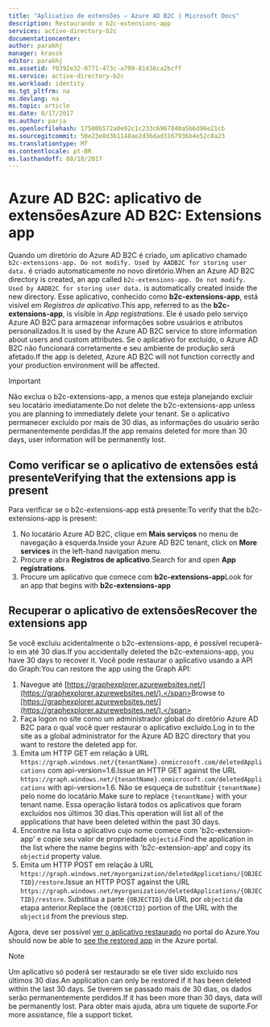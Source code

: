 ```yaml
---
title: "Aplicativo de extensões – Azure AD B2C | Microsoft Docs"
description: Restaurando o b2c-extensions-app
services: active-directory-b2c
documentationcenter: 
author: parakhj
manager: krassk
editor: parakhj
ms.assetid: f0392e32-0771-473c-a799-81438ca2bcff
ms.service: active-directory-b2c
ms.workload: identity
ms.tgt_pltfrm: na
ms.devlang: na
ms.topic: article
ms.date: 8/17/2017
ms.author: parja
ms.openlocfilehash: 17500b572a0e92c1c233c6967840a5b6d96e21cb
ms.sourcegitcommit: 50e23e8d3b1148ae2d36dad3167936b4e52c8a23
ms.translationtype: MT
ms.contentlocale: pt-BR
ms.lasthandoff: 08/18/2017
---
```

# <a name="azure-ad-b2c-extensions-app"></a><span data-ttu-id="c1092-103">Azure AD B2C: aplicativo de extensões</span><span class="sxs-lookup"><span data-stu-id="c1092-103">Azure AD B2C: Extensions app</span></span>

<span data-ttu-id="c1092-104">Quando um diretório do Azure AD B2C é criado, um aplicativo chamado `b2c-extensions-app. Do not modify. Used by AADB2C for storing user data.` é criado automaticamente no novo diretório.</span><span class="sxs-lookup"><span data-stu-id="c1092-104">When an Azure AD B2C directory is created, an app called `b2c-extensions-app. Do not modify. Used by AADB2C for storing user data.` is automatically created inside the new directory.</span></span> <span data-ttu-id="c1092-105">Esse aplicativo, conhecido como **b2c-extensions-app**, está visível em *Registros de aplicativo*.</span><span class="sxs-lookup"><span data-stu-id="c1092-105">This app, referred to as the **b2c-extensions-app**, is visible in *App registrations*.</span></span> <span data-ttu-id="c1092-106">Ele é usado pelo serviço Azure AD B2C para armazenar informações sobre usuários e atributos personalizados.</span><span class="sxs-lookup"><span data-stu-id="c1092-106">It is used by the Azure AD B2C service to store information about users and custom attributes.</span></span> <span data-ttu-id="c1092-107">Se o aplicativo for excluído, o Azure AD B2C não funcionará corretamente e seu ambiente de produção será afetado.</span><span class="sxs-lookup"><span data-stu-id="c1092-107">If the app is deleted, Azure AD B2C will not function correctly and your production environment will be affected.</span></span>

> [!IMPORTANT]
> <span data-ttu-id="c1092-108">Não exclua o b2c-extensions-app, a menos que esteja planejando excluir seu locatário imediatamente.</span><span class="sxs-lookup"><span data-stu-id="c1092-108">Do not delete the b2c-extensions-app unless you are planning to immediately delete your tenant.</span></span> <span data-ttu-id="c1092-109">Se o aplicativo permanecer excluído por mais de 30 dias, as informações do usuário serão permanentemente perdidas.</span><span class="sxs-lookup"><span data-stu-id="c1092-109">If the app remains deleted for more than 30 days, user information will be permanently lost.</span></span>

## <a name="verifying-that-the-extensions-app-is-present"></a><span data-ttu-id="c1092-110">Como verificar se o aplicativo de extensões está presente</span><span class="sxs-lookup"><span data-stu-id="c1092-110">Verifying that the extensions app is present</span></span>

<span data-ttu-id="c1092-111">Para verificar se o b2c-extensions-app está presente:</span><span class="sxs-lookup"><span data-stu-id="c1092-111">To verify that the b2c-extensions-app is present:</span></span>

1. <span data-ttu-id="c1092-112">No locatário Azure AD B2C, clique em **Mais serviços** no menu de navegação à esquerda.</span><span class="sxs-lookup"><span data-stu-id="c1092-112">Inside your Azure AD B2C tenant, click on **More services** in the left-hand navigation menu.</span></span>
1. <span data-ttu-id="c1092-113">Procure e abra **Registros de aplicativo**.</span><span class="sxs-lookup"><span data-stu-id="c1092-113">Search for and open **App registrations**.</span></span>
1. <span data-ttu-id="c1092-114">Procure um aplicativo que comece com **b2c-extensions-app**</span><span class="sxs-lookup"><span data-stu-id="c1092-114">Look for an app that begins with **b2c-extensions-app**</span></span>

## <a name="recover-the-extensions-app"></a><span data-ttu-id="c1092-115">Recuperar o aplicativo de extensões</span><span class="sxs-lookup"><span data-stu-id="c1092-115">Recover the extensions app</span></span>

<span data-ttu-id="c1092-116">Se você excluiu acidentalmente o b2c-extensions-app, é possível recuperá-lo em até 30 dias.</span><span class="sxs-lookup"><span data-stu-id="c1092-116">If you accidentally deleted the b2c-extensions-app, you have 30 days to recover it.</span></span> <span data-ttu-id="c1092-117">Você pode restaurar o aplicativo usando a API do Graph:</span><span class="sxs-lookup"><span data-stu-id="c1092-117">You can restore the app using the Graph API:</span></span>

1. <span data-ttu-id="c1092-118">Navegue até [https://graphexplorer.azurewebsites.net/](https://graphexplorer.azurewebsites.net/).</span><span class="sxs-lookup"><span data-stu-id="c1092-118">Browse to [https://graphexplorer.azurewebsites.net/](https://graphexplorer.azurewebsites.net/).</span></span>
1. <span data-ttu-id="c1092-119">Faça logon no site como um administrador global do diretório Azure AD B2C para o qual você quer restaurar o aplicativo excluído.</span><span class="sxs-lookup"><span data-stu-id="c1092-119">Log in to the site as a global administrator for the Azure AD B2C directory that you want to restore the deleted app for.</span></span>
1. <span data-ttu-id="c1092-120">Emita um HTTP GET em relação à URL `https://graph.windows.net/{tenantName}.onmicrosoft.com/deletedApplications` com api-version=1.6.</span><span class="sxs-lookup"><span data-stu-id="c1092-120">Issue an HTTP GET against the URL `https://graph.windows.net/{tenantName}.onmicrosoft.com/deletedApplications` with api-version=1.6.</span></span> <span data-ttu-id="c1092-121">Não se esqueça de substituir `{tenantName}` pelo nome do locatário.</span><span class="sxs-lookup"><span data-stu-id="c1092-121">Make sure to replace `{tenantName}` with your tenant name.</span></span> <span data-ttu-id="c1092-122">Essa operação listará todos os aplicativos que foram excluídos nos últimos 30 dias.</span><span class="sxs-lookup"><span data-stu-id="c1092-122">This operation will list all of the applications that have been deleted within the past 30 days.</span></span>
1. <span data-ttu-id="c1092-123">Encontre na lista o aplicativo cujo nome comece com 'b2c-extension-app' e copie seu valor de propriedade `objectid`.</span><span class="sxs-lookup"><span data-stu-id="c1092-123">Find the application in the list where the name begins with 'b2c-extension-app’ and copy its `objectid` property value.</span></span>
1. <span data-ttu-id="c1092-124">Emita um HTTP POST em relação à URL `https://graph.windows.net/myorganization/deletedApplications/{OBJECTID}/restore`.</span><span class="sxs-lookup"><span data-stu-id="c1092-124">Issue an HTTP POST against the URL `https://graph.windows.net/myorganization/deletedApplications/{OBJECTID}/restore`.</span></span> <span data-ttu-id="c1092-125">Substitua a parte `{OBJECTID}` da URL por `objectid` da etapa anterior.</span><span class="sxs-lookup"><span data-stu-id="c1092-125">Replace the `{OBJECTID}` portion of the URL with the `objectid` from the previous step.</span></span> 

<span data-ttu-id="c1092-126">Agora, deve ser possível [ver o aplicativo restaurado](#verifying-that-the-extensions-app-is-present) no portal do Azure.</span><span class="sxs-lookup"><span data-stu-id="c1092-126">You should now be able to [see the restored app](#verifying-that-the-extensions-app-is-present) in the Azure portal.</span></span>

> [!NOTE]
> <span data-ttu-id="c1092-127">Um aplicativo só poderá ser restaurado se ele tiver sido excluído nos últimos 30 dias.</span><span class="sxs-lookup"><span data-stu-id="c1092-127">An application can only be restored if it has been deleted within the last 30 days.</span></span> <span data-ttu-id="c1092-128">Se tiverem se passado mais de 30 dias, os dados serão permanentemente perdidos.</span><span class="sxs-lookup"><span data-stu-id="c1092-128">If it has been more than 30 days, data will be permanently lost.</span></span> <span data-ttu-id="c1092-129">Para obter mais ajuda, abra um tíquete de suporte.</span><span class="sxs-lookup"><span data-stu-id="c1092-129">For more assistance, file a support ticket.</span></span>